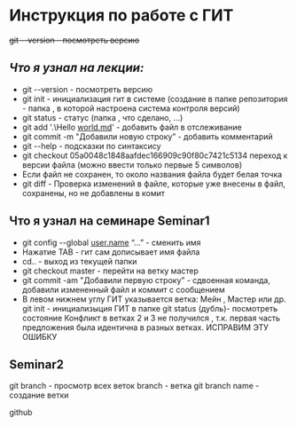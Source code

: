 # **Инструкция по работе с ГИТ**
~~git --version - посмотреть версию~~
## *Что я узнал на лекции:*
* git --version - посмотреть версию
* git init - инициализация гит в системе (создание в папке репозитория - папка , в которой настроена система контроля версий)
* git status - статус (папка , что сделано, …)
* git add '.\Hello [world.md](http://world.md/)'  - добавить файл в отслеживание
* git commit -m "Добавили новую строку” - добавить комментарий
* git --help - подсказки по синтаксису
* git checkout 05a0048c1848aafdec166909c90f80c7421c5134 переход к версии файла (можно ввести только первые 5 символов)
* Если файл не сохранен, то около названия файла будет белая точка
* git diff - Проверка изменений в файле, которые уже внесены в файл, сохранены, но не добавлены в комит
## **Что я узнал на семинаре** Seminar1
* git config --global [user.name](http://user.name/) “…” - сменить имя
* Нажатие TAB - гит сам дописывает имя файла
* cd.. - выход из текущей папки
* git checkout master - перейти на ветку мастер
* git commit -am "Добавили первую строку” - сдвоенная команда, добавили измененный файл и коммит с сообщением
* В левом нижнем углу ГИТ указывается ветка: Мейн , Мастер или др.
git init - инициализыция ГИТ в папке
git status (дубль)- посмотреть состояние
Конфликт в ветках 2 и 3  не получился , т.к. первая часть предложения была идентична в разных ветках. ИСПРАВИМ ЭТУ ОШИБКУ
## Seminar2
git branch - просмотр всех веток
branch - ветка
git branch name - создание ветки


github
